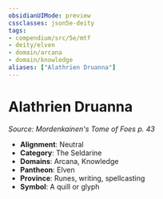 ```yaml
---
obsidianUIMode: preview
cssclasses: json5e-deity
tags:
- compendium/src/5e/mtf
- deity/elven
- domain/arcana
- domain/knowledge
aliases: ["Alathrien Druanna"]
---
```

# Alathrien Druanna
*Source: Mordenkainen's Tome of Foes p. 43* 

- **Alignment**: Neutral
- **Category**: The Seldarine
- **Domains**: Arcana, Knowledge
- **Pantheon**: Elven
- **Province**: Runes, writing, spellcasting
- **Symbol**: A quill or glyph